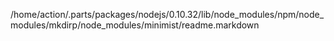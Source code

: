 /home/action/.parts/packages/nodejs/0.10.32/lib/node_modules/npm/node_modules/mkdirp/node_modules/minimist/readme.markdown